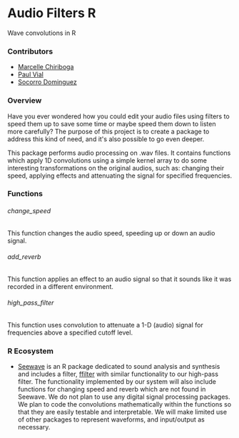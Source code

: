 # Audio Filters R

Wave convolutions in R

### Contributors

- [Marcelle Chiriboga](https://github.com/mchiriboga)
- [Paul Vial](https://github.com/Pall-v)
- [Socorro Dominguez](https://github.com/sedv8808)

### Overview

Have you ever wondered how you could edit your audio files using filters to speed them up to save some time or maybe speed them down to listen more carefully? The purpose of this project is to create a package to address this kind of need, and it's also possible to go even deeper.

This package performs audio processing on .wav files. It contains functions which apply 1D convolutions using a simple kernel array to do some interesting transformations on the original audios, such as: changing their speed, applying effects and attenuating the signal for specified frequencies.

### Functions

###### change_speed
This function changes the audio speed, speeding up or down an audio signal.

###### add_reverb
This function applies an effect to an audio signal so that it sounds like it was recorded in a different environment.

###### high_pass_filter
This function uses convolution to attenuate a 1-D (audio) signal for frequencies above a specified cutoff level.

### R Ecosystem
- [Seewave](http://rug.mnhn.fr/seewave/) is an R package dedicated to sound analysis and synthesis and includes a filter, [ffilter](http://rug.mnhn.fr/seewave/HTML/MAN/ffilter.html) with similar functionality to our high-pass filter.  The functionality implemented by our system will also include functions for changing speed and reverb which are not found in Seewave.  We do not plan to use any digital signal processing packages.  We plan to code the convolutions mathematically within the functions so that they are easily testable and interpretable.  We will make limited use of other packages to represent waveforms, and input/output as necessary.

